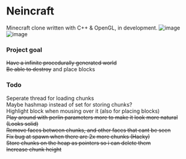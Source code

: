 # Neincraft
Minecraft clone written with C++ & OpenGL, in development. 
![image](https://i.imgur.com/lhc6joh.png)\
![image](https://i.imgur.com/eyrXTqF.png)

### Project goal
~~Have a infinite procedurally generated world~~\
~~Be able to destroy~~ and place blocks

### Todo  
Seperate thread for loading chunks\
Maybe hashmap instead of set for storing chunks?\
Highlight block when mousing over it (also for placing blocks)\
~~Play around with perlin parameters more to make it look more natural (Looks solid)~~\
~~Remove faces between chunks, and other faces that cant be seen~~\
~~Fix bug at spawn when there are 2x more chunks (Hacky)~~\
~~Store chunks on the heap as pointers so i can delete them~~\
~~Increase chunk height~~
